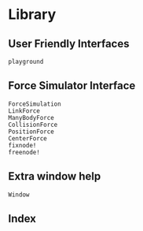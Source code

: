 # Library


## User Friendly Interfaces 
```@docs
playground
```

## Force Simulator Interface
```@docs
ForceSimulation
LinkForce
ManyBodyForce
CollisionForce
PositionForce
CenterForce
fixnode!
freenode! 
```

## Extra window help
```@docs
Window
```

## Index
```@index
```